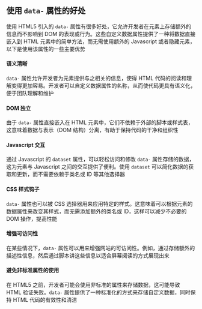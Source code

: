 ## 使用 `data-` 属性的好处

使用 HTML5 引入的 `data-` 属性有很多好处，它允许开发者在元素上存储额外的信息而不影响到 DOM 的表现或行为。这些自定义数据属性提供了一种将数据直接嵌入到 HTML 元素中的简单方法，而无需使用额外的 Javascript 或者隐藏元素，以下是使用该属性的一些主要优势

#### 语义清晰

`data-` 属性允许开发者为元素提供与之相关的信息，使得 HTML 代码的阅读和理解变得更加容易。开发者可以自定义数据属性的名称，从而使代码更具有语义化，便于团队理解和维护

#### DOM 独立

由于 `data-` 属性直接嵌入在 HTML 元素中，它们不依赖于外部的脚本或样式表，这意味着数据与表示（DOM 结构）分离，有助于保持代码的干净和组织性

#### Javascript 交互

通过 Javascript 的 `dataset` 属性，可以轻松访问和修改 `data-` 属性存储的数据，这为元素与 Javascript 之间的交互提供了便利。使用 `dataset` 可以简化数据的获取和更新，而不需要依赖于类名或 ID 等其他选择器

#### CSS 样式钩子

`data-` 属性也可以被 CSS 选择器用来应用特定的样式。这意味着可以根据元素的数据属性来改变其样式，而无需添加额外的类名或 ID，这样可以减少不必要的 DOM 操作，提高性能

#### 增强可访问性

在某些情况下，`data-` 属性可以用来增强网站的可访问性。例如，通过存储额外的描述性信息，然后通过脚本讲这些信息以适合屏幕阅读的方式展现出来

#### 避免非标准属性的使用

在 HTML5 之前，开发者可能会使用非标准的属性来存储数据，这可能导致 HTML 验证失败。`data-` 属性提供了一种标准化的方式来存储自定义数据，同时保持 HTML 代码的有效性和清洁
